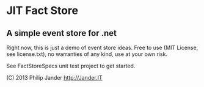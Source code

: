 # JIT Fact Store #

## A simple event store for .net ##

Right now, this is just a demo of event store ideas.
Free to use (MIT License, see license.txt), no warranties of any kind, use at your own risk.

See FactStoreSpecs unit test project to get started.

(C) 2013 Philip Jander http://Jander.IT